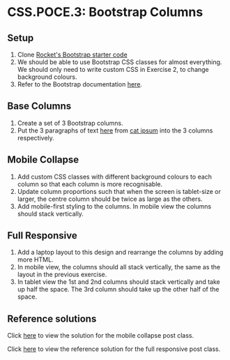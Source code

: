 # CSS.POCE.3: Bootstrap Columns

## Setup

1. Clone [Rocket's Bootstrap starter code](https://github.com/rocketacademy/basic-bootstrap-bootcamp.git)
2. We should be able to use Bootstrap CSS classes for almost everything. We should only need to write custom CSS in Exercise 2, to change background colours.
3. Refer to the Bootstrap documentation [here](https://getbootstrap.com/docs/4.6/getting-started/introduction/).

## Base Columns

1. Create a set of 3 Bootstrap columns.
2. Put the 3 paragraphs of text [here](https://pastebin.com/pQnE44HB) from [cat ipsum](http://www.catipsum.com/index.php) into the 3 columns respectively.

## Mobile Collapse

1. Add custom CSS classes with different background colours to each column so that each column is more recognisable.
2. Update column proportions such that when the screen is tablet-size or larger, the centre column should be twice as large as the others.
3. Add mobile-first styling to the columns. In mobile view the columns should stack vertically.

## Full Responsive

1. Add a laptop layout to this design and rearrange the columns by adding more HTML.
2. In mobile view, the columns should all stack vertically, the same as the layout in the previous exercise.
3. In tablet view the 1st and 2nd columns should stack vertically and take up half the space. The 3rd column should take up the other half of the space.

## Reference solutions

Click [here](https://github.com/rocketacademy/basic-bootstrap-bootcamp/tree/solution-bootstrap-columns) to view the solution for the mobile collapse post class.

Click [here](https://github.com/rocketacademy/basic-bootstrap-bootcamp/tree/solution-bootstrap-columns-full-responsive) to view the reference solution for the full responsive post class.
